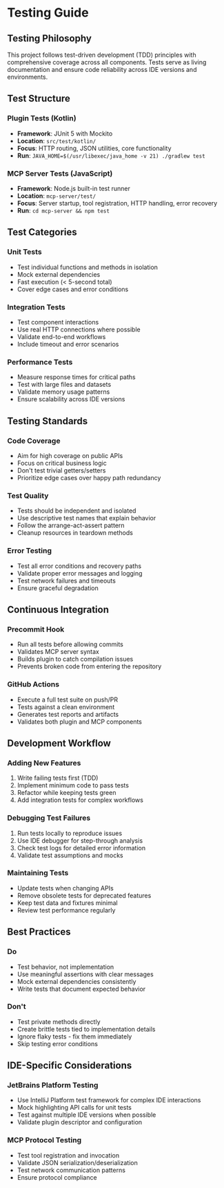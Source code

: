 # Testing Guide

## Testing Philosophy

This project follows test-driven development (TDD) principles with comprehensive coverage across all components. Tests serve as living documentation and ensure code reliability across IDE versions and environments.

## Test Structure

### Plugin Tests (Kotlin)
- **Framework**: JUnit 5 with Mockito
- **Location**: `src/test/kotlin/`
- **Focus**: HTTP routing, JSON utilities, core functionality
- **Run**: `JAVA_HOME=$(/usr/libexec/java_home -v 21) ./gradlew test`

### MCP Server Tests (JavaScript)
- **Framework**: Node.js built-in test runner
- **Location**: `mcp-server/test/`
- **Focus**: Server startup, tool registration, HTTP handling, error recovery
- **Run**: `cd mcp-server && npm test`

## Test Categories

### Unit Tests
- Test individual functions and methods in isolation
- Mock external dependencies
- Fast execution (< 5-second total)
- Cover edge cases and error conditions

### Integration Tests
- Test component interactions
- Use real HTTP connections where possible
- Validate end-to-end workflows
- Include timeout and error scenarios

### Performance Tests
- Measure response times for critical paths
- Test with large files and datasets
- Validate memory usage patterns
- Ensure scalability across IDE versions

## Testing Standards

### Code Coverage
- Aim for high coverage on public APIs
- Focus on critical business logic
- Don't test trivial getters/setters
- Prioritize edge cases over happy path redundancy

### Test Quality
- Tests should be independent and isolated
- Use descriptive test names that explain behavior
- Follow the arrange-act-assert pattern
- Cleanup resources in teardown methods

### Error Testing
- Test all error conditions and recovery paths
- Validate proper error messages and logging
- Test network failures and timeouts
- Ensure graceful degradation

## Continuous Integration

### Precommit Hook
- Run all tests before allowing commits
- Validates MCP server syntax
- Builds plugin to catch compilation issues
- Prevents broken code from entering the repository

### GitHub Actions
- Execute a full test suite on push/PR
- Tests against a clean environment
- Generates test reports and artifacts
- Validates both plugin and MCP components

## Development Workflow

### Adding New Features
1. Write failing tests first (TDD)
2. Implement minimum code to pass tests
3. Refactor while keeping tests green
4. Add integration tests for complex workflows

### Debugging Test Failures
1. Run tests locally to reproduce issues
2. Use IDE debugger for step-through analysis
3. Check test logs for detailed error information
4. Validate test assumptions and mocks

### Maintaining Tests
- Update tests when changing APIs
- Remove obsolete tests for deprecated features
- Keep test data and fixtures minimal
- Review test performance regularly

## Best Practices

### Do
- Test behavior, not implementation
- Use meaningful assertions with clear messages
- Mock external dependencies consistently
- Write tests that document expected behavior

### Don't
- Test private methods directly
- Create brittle tests tied to implementation details
- Ignore flaky tests - fix them immediately
- Skip testing error conditions

## IDE-Specific Considerations

### JetBrains Platform Testing
- Use IntelliJ Platform test framework for complex IDE interactions
- Mock highlighting API calls for unit tests
- Test against multiple IDE versions when possible
- Validate plugin descriptor and configuration

### MCP Protocol Testing
- Test tool registration and invocation
- Validate JSON serialization/deserialization
- Test network communication patterns
- Ensure protocol compliance
